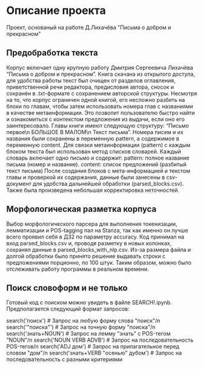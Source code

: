 # Описание проекта
Проект, основаный на работе Д.Лихачёва "Письма о добром и прекрасном"
## Предобработка текста
Корпус включает одну крупную работу Дмитрия Сергеевича Лихачёва “Письма о добром и прекрасном”. Книга скачана из открытого доступа, для удобства работы текст был очищен от разделов оглавления, приветственной речи редактора, предисловия автора, сносок и сохранён в .txt-формате с сохранением авторской структуры. Несмотря на то, что корпус ограничен одной книгой, его несложно разбить на блоки по главам, чтобы затем использовать номера глав с названиями в качестве метаинформации. Это позволит пользователю быстро найти и ознакомиться с контекстом предложения из выдачи, если оно его заинтересовало. Главы книги имеют следующую структуру: “Письмо первое\n БОЛЬШОЕ В МАЛОМ\n Текст письма”. Номера писем и их названия были сохранены в переменную pattern, а содержимое в переменную content. Для связки метаинформации (pattern) с каждым блоком текста был использован метод списков словарей. Каждый словарь включает одно письмо и содержит:
pattern: полное название письма (номер и название).
content: список предложений (разбитый текст письма)
После создания блоков с мета-информацией и текстом главы и проверкой их содержания, данные были занесены в csv-документ для удобства дальнейшей обработки (parsed_blocks.csv). Также была произведена небольшая корректировка неточностей.
## Морфологическая разметка корпуса
Выбор морфологического парсера для выполнения токенизации, лемматизации и POS-tagging пал на Stanza, так как именно он лучше всего проявил себя в ДЗ2 по параметру accuracy. Код принимал на вход parsed_blocks.csv и, проводя разметку в новых колонках, сохранял данные в parsed_blocks_with_nlp.csv. Из-за размера файла и долгой обработки было принято решение выдавать строки с предложениями порционно, по 100 штук. Таким образом, можно было отслеживать работу программы в реальном времени.
## Поиск словоформ и не только
Готовый код с поиском можно увидеть в файле SEARCH!.ipynb. Предполагается следующий формат запросов:

search('поиск')  # Запрос на любую форму слова "поиск"/n
search('"поиска"')  # Запрос на точную форму "поиска"/n
search('знать+NOUN')  # Запрос на лемму "знать" с POS-тегом "NOUN"/n
search('NOUN VERB ADVB')  # Запрос на последовательность POS-тегов/n
search('ADJ дом')  # Запрос на прилагательное перед словом "дом"/n
search('знать+VERB "осенью" дубом')  # Запрос на последовательность с разными критериями

